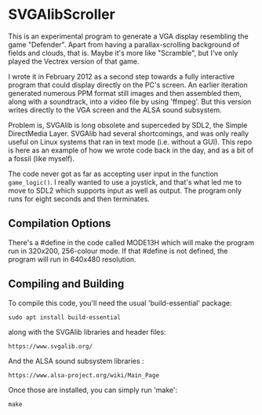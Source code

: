 # SVGAlibScroller #

This is an experimental program to generate a VGA display
resembling the game "Defender".
Apart from having a parallax-scrolling background of fields and clouds, that is.
Maybe it's more like "Scramble", but I've only played the Vectrex version of that game.

I wrote it in February 2012 as a second step towards a fully interactive program that could
display directly on the PC's screen.
An earlier iteration generated numerous PPM format still images and then assembled them,
along with a soundtrack, into a video file by using 'ffmpeg'.
But this version writes directly to the VGA screen and the ALSA sound subsystem.

Problem is, SVGAlib is long obsolete and superceded by SDL2,
the Simple DirectMedia Layer.
SVGAlib had several shortcomings,
and was only really useful on Linux systems that ran in text mode (i.e. without a GUI).
This repo is here as an example of how we wrote code back in the day,
and as a bit of a fossil (like myself).

The code never got as far as accepting user input in the function `game_logic()`.
I really wanted to use a joystick,
and that's what led me to move to SDL2 which supports input as well as output.
The program only runs for eight seconds and then terminates.

## Compilation Options ##

There's a #define in the code called MODE13H which will make the program run in
320x200, 256-colour mode.
If that #define is not defined, the program will run in 640x480 resolution.

## Compiling and Building ##

To compile this code, you'll need the usual 'build-essential' package:

`sudo apt install build-essential`

along with the SVGAlib libraries and header files:

`https://www.svgalib.org/`

And the ALSA sound subsystem libraries :

`https://www.alsa-project.org/wiki/Main_Page`

Once those are installed, you can simply run 'make':

`make`

